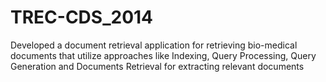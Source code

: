 # TREC-CDS_2014

Developed a document retrieval application for retrieving bio-medical documents that utilize approaches like Indexing, Query Processing, Query Generation and Documents Retrieval for extracting relevant documents
